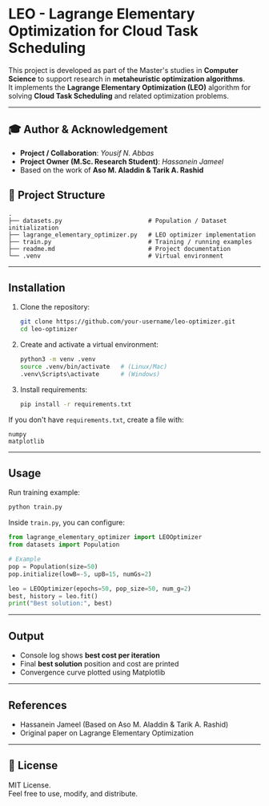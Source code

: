 # LEO - Lagrange Elementary Optimization for Cloud Task Scheduling

This project is developed as part of the Master's studies in **Computer Science** to support research in **metaheuristic optimization algorithms**.  
It implements the **Lagrange Elementary Optimization (LEO)** algorithm for solving **Cloud Task Scheduling** and related optimization problems.

---

## 🎓 Author & Acknowledgement
- **Project / Collaboration**: *Yousif N. Abbas*  
- **Project Owner (M.Sc. Research Student)**: *Hassanein Jameel*  
- Based on the work of **Aso M. Aladdin & Tarik A. Rashid**

## 📂 Project Structure
```
.
├── datasets.py                        # Population / Dataset initialization
├── lagrange_elementary_optimizer.py   # LEO optimizer implementation
├── train.py                           # Training / running examples
├── readme.md                          # Project documentation
└── .venv                              # Virtual environment
```

---

## Installation

1. Clone the repository:
   ```bash
   git clone https://github.com/your-username/leo-optimizer.git
   cd leo-optimizer
   ```

2. Create and activate a virtual environment:
   ```bash
   python3 -m venv .venv
   source .venv/bin/activate   # (Linux/Mac)
   .venv\Scripts\activate      # (Windows)
   ```

3. Install requirements:
   ```bash
   pip install -r requirements.txt
   ```

If you don't have `requirements.txt`, create a file with:
```
numpy
matplotlib
```

---

## Usage

Run training example:
```bash
python train.py
```

Inside `train.py`, you can configure:
```python
from lagrange_elementary_optimizer import LEOOptimizer
from datasets import Population

# Example
pop = Population(size=50)
pop.initialize(lowB=-5, upB=15, numGs=2)

leo = LEOOptimizer(epochs=50, pop_size=50, num_g=2)
best, history = leo.fit()
print("Best solution:", best)
```

---

## Output

- Console log shows **best cost per iteration**  
- Final **best solution** position and cost are printed  
- Convergence curve plotted using Matplotlib  

---

## References

- Hassanein Jameel (Based on Aso M. Aladdin & Tarik A. Rashid)  
- Original paper on Lagrange Elementary Optimization  

---

## 📝 License

MIT License.  
Feel free to use, modify, and distribute.
